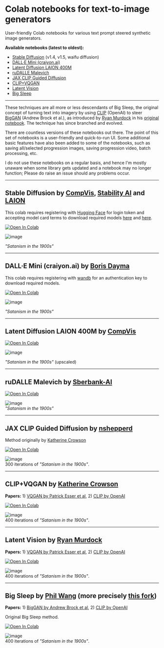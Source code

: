 # Colab notebooks for text-to-image generators

User-friendly Colab notebooks for various text prompt steered synthetic image generators.

**Available notebooks (latest to oldest):**

- [Stable Diffusion](#stable-diffusion-by-compvis-stability-ai-and-laion) (v1.4, v1.5, waifu diffusion)
- [DALL·E Mini (craiyon.ai)](#dalle-mini-craiyonai-by-boris-dayma)
- [Latent Diffusion LAION 400M](#latent-diffusion-laion-400m-by-compvis)
- [ruDALLE Malevich](#rudalle-malevich-by-sberbank-ai)
- [JAX CLIP Guided Diffusion](#jax-clip-guided-diffusion-by-nshepperd)
- [CLIP+VQGAN](#clipvqgan-by-katherine-crowson)
- [Latent Vision](#latent-vision-by-ryan-murdock)
- [Big Sleep](#big-sleep-by-phil-wang-more-precisely-this-fork)

---

These techniques are all more or less descendants of Big Sleep, the original concept of turning text into imagery by using [CLIP](https://github.com/openai/CLIP) (OpenAI) to steer [BigGAN](https://arxiv.org/abs/1809.11096) (Andrew Brock et al.), as introduced by [Ryan Murdock](https://github.com/rynmurdock) in his [original notebook](https://colab.research.google.com/drive/1NCceX2mbiKOSlAd_o7IU7nA9UskKN5WR?usp=sharing). The technique has since branched and evolved.

There are countless versions of these notebooks out there. The point of this set of notebooks is a user-friendly and quick-to-run UI. Some additional basic features have also been added to some of the notebooks, such as saving all/selected progression images, saving progression video, batch processing, etc. 

I do not use these notebooks on a regular basis, and hence I'm mostly unaware when some library gets updated and a notebook may no longer function; Please do raise an issue should any problems occur.

---

## Stable Diffusion by [CompVis](https://github.com/CompVis), [Stability AI](https://stability.ai) and [LAION](https://laion.ai)

This colab requires registering with [Hugging Face](https://huggingface.co) for login token and accepting model card terms to download required models [here](https://huggingface.co/CompVis/stable-diffusion-v1-4) and [here](https://huggingface.co/runwayml/stable-diffusion-v1-5).

[![Open In Colab](https://colab.research.google.com/assets/colab-badge.svg)](https://colab.research.google.com/github/olaviinha/NeuralTextToImage/blob/main/Stable_Diffusion.ipynb?force_theme=dark)

![image](https://user-images.githubusercontent.com/50331907/186525426-33e89d0a-e5f1-4f7f-b347-64e3aec567ab.png)

_"Satanism in the 1900s"_

---

## DALL·E Mini (craiyon.ai) by [Boris Dayma](https://github.com/borisdayma)

This colab requires registering with [wandb](https://wandb.ai/) for an authentication key to download required models.

[![Open In Colab](https://colab.research.google.com/assets/colab-badge.svg)](https://colab.research.google.com/github/olaviinha/NeuralTextToImage/blob/main/dalle_mini.ipynb?force_theme=dark)

![image](https://user-images.githubusercontent.com/50331907/179073528-935fe0d2-363e-438b-9706-3e4548dd7569.png)

_"Satanism in the 1900s"_

---

## Latent Diffusion LAION 400M by [CompVis](https://github.com/CompVis)

[![Open In Colab](https://colab.research.google.com/assets/colab-badge.svg)](https://colab.research.google.com/github/olaviinha/NeuralTextToImage/blob/main/LAION_400M.ipynb?force_theme=dark)

![image](https://user-images.githubusercontent.com/50331907/163890889-a31370e6-e08d-4389-86af-947fe70a7140.png)

_"Satanism in the 1900s"_ (upscaled)

---

## ruDALLE Malevich by [Sberbank-AI](https://github.com/sberbank-ai)

[![Open In Colab](https://colab.research.google.com/assets/colab-badge.svg)](https://colab.research.google.com/github/olaviinha/NeuralTextToImage/blob/main/ruDalle.ipynb?force_theme=dark)

![image](https://user-images.githubusercontent.com/50331907/159492943-572f7a52-83a9-4310-befb-ceb8473af77d.png)
<br>
_"Satanism in the 1900s"_

---

## JAX CLIP Guided Diffusion by [nshepperd](https://github.com/nshepperd)<br>
Method originally by [Katherine Crowson](https://github.com/crowsonkb)<br>

[![Open In Colab](https://colab.research.google.com/assets/colab-badge.svg)](https://colab.research.google.com/github/olaviinha/NeuralTextToImage/blob/main/JAX_CLIP_Guided_diffusion_nshepperd.ipynb?force_theme=dark)

![image](https://user-images.githubusercontent.com/50331907/144711796-3933dbb1-d8a0-4656-812f-050ccb444118.png)
<br>
300 iterations of _"Satanism in the 1900s"_.

---

## CLIP+VQGAN by [Katherine Crowson](https://github.com/crowsonkb)<br>
**Papers:** 1) [VQGAN by Patrick Esser et al](https://arxiv.org/abs/2012.09841), 2) [CLIP by OpenAI](https://arxiv.org/abs/2103.00020)

[![Open In Colab](https://colab.research.google.com/assets/colab-badge.svg)](https://colab.research.google.com/github/olaviinha/NeuralTextToImage/blob/main/CLIP%2BVQGAN_crowsonkb.ipynb?force_theme=dark)

![image](https://user-images.githubusercontent.com/50331907/126226554-f53ae66d-21d9-428f-9c16-0a17bf8c0ef9.png)<br>
400 iterations of _"Satanism in the 1900s"_.

---

## Latent Vision by [Ryan Murdock](https://github.com/rynmurdock)<br>
**Papers:** 1) [VQGAN by Patrick Esser et al](https://arxiv.org/abs/2012.09841), 2) [CLIP by OpenAI](https://arxiv.org/abs/2103.00020)

[![Open In Colab](https://colab.research.google.com/assets/colab-badge.svg)](https://colab.research.google.com/github/olaviinha/NeuralTextToImage/blob/main/LatentVision_rynmurdock.ipynb?force_theme=dark)

![image](https://user-images.githubusercontent.com/50331907/126967558-b68857b7-0792-4135-b535-687539a3d240.png)<br>
400 iterations of _"Satanism in the 1900s"_.

---

## Big Sleep by [Phil Wang](https://github.com/lucidrains) (more precisely [this fork](https://github.com/olaviinha/big-sleep))<br>
**Papers:** 1) [BigGAN by Andrew Brock et al](https://arxiv.org/abs/1809.11096), 2) [CLIP by OpenAI](https://arxiv.org/abs/2103.00020)

Original Big Sleep method.

[![Open In Colab](https://colab.research.google.com/assets/colab-badge.svg)](https://colab.research.google.com/github/olaviinha/NeuralTextToImage/blob/main/BigSleep_lucidrains.ipynb?force_theme=dark)

![image](https://user-images.githubusercontent.com/50331907/126226982-815e6fa6-6d5b-4d99-b1b1-902261a88212.png)<br>
400 iterations of _"Satanism in the 1900s"_.
